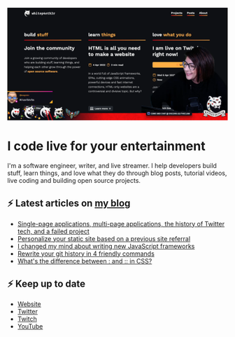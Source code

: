![A screenshot from my Twitch stream, with me against my website background](twitch_grab.png)

# I code live for your entertainment

I'm a software engineer, writer, and live streamer. I help developers build stuff, learn things, and love what they do
through blog posts, tutorial videos, live coding and building open source projects.

## ⚡️ Latest articles on [my blog](https://whitep4nth3r.com)

<!-- BLOG-POST-LIST:START -->
- [Single-page applications, multi-page applications, the history of Twitter tech, and a failed project](https://whitep4nth3r.com/blog/twitter-tech-history-spa/)
- [Personalize your static site based on a previous site referral](https://ntl.fyi/3SBU2DY)
- [I changed my mind about writing new JavaScript frameworks](https://whitep4nth3r.com/blog/write-a-new-javascript-framework/)
- [Rewrite your git history in 4 friendly commands](https://whitep4nth3r.com/blog/rewrite-git-history/)
- [What&#39;s the difference between : and :: in CSS?](https://whitep4nth3r.com/blog/pseudo-classes-and-pseudo-elements/)
<!-- BLOG-POST-LIST:END -->

## ⚡️ Keep up to date

- [Website](https://whitep4nth3r.com/)
- [Twitter](https://twitter.com/whitep4nth3r)
- [Twitch](https://twitch.tv/whitep4nth3r)
- [YouTube](https://www.youtube.com/c/whitep4nth3r/videos)
